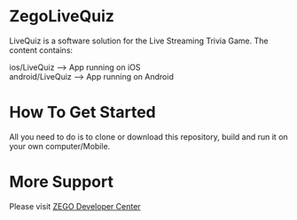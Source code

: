 # ZegoLiveQuiz

LiveQuiz is a software solution for the Live Streaming Trivia Game. The content contains:

ios/LiveQuiz ——> App running on iOS  
android/LiveQuiz ——> App running on Android

# How To Get Started
All you need to do is to clone or download this repository, build and run it on your own computer/Mobile.

# More Support
Please visit [ZEGO Developer Center](https://www.zego.im/html/document/)
